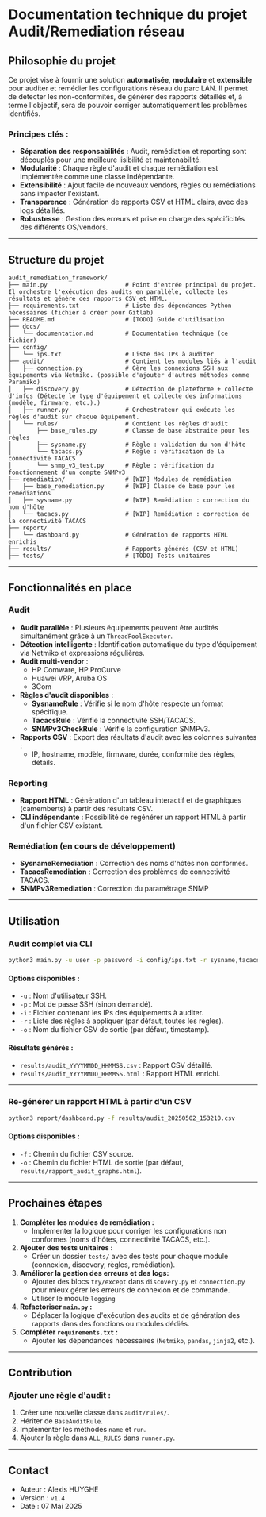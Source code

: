 # Documentation technique du projet Audit/Remediation réseau

## Philosophie du projet

Ce projet vise à fournir une solution **automatisée**, **modulaire** et **extensible** pour auditer et remédier les configurations réseau du parc LAN. 
Il permet de détecter les non-conformités, de générer des rapports détaillés et, à terme l'objectif, sera de pouvoir corriger automatiquement les problèmes identifiés.

### Principes clés :
- **Séparation des responsabilités** : Audit, remédiation et reporting sont découplés pour une meilleure lisibilité et maintenabilité.
- **Modularité** : Chaque règle d'audit et chaque remédiation est implémentée comme une classe indépendante.
- **Extensibilité** : Ajout facile de nouveaux vendors, règles ou remédiations sans impacter l'existant.
- **Transparence** : Génération de rapports CSV et HTML clairs, avec des logs détaillés.
- **Robustesse** : Gestion des erreurs et prise en charge des spécificités des différents OS/vendors.

---

## Structure du projet

```
audit_remediation_framework/
├── main.py                      # Point d'entrée principal du projet. Il orchestre l'exécution des audits en parallèle, collecte les résultats et génère des rapports CSV et HTML.
├── requirements.txt             # Liste des dépendances Python nécessaires (fichier à créer pour Gitlab)
├── README.md                    # [TODO] Guide d'utilisation
├── docs/
│   └── documentation.md         # Documentation technique (ce fichier)
├── config/
│   └── ips.txt                  # Liste des IPs à auditer
├── audit/                       # Contient les modules liés à l'audit
│   ├── connection.py            # Gère les connexions SSH aux équipements via Netmiko. (possible d'ajouter d'autres méthodes comme Paramiko)
│   ├── discovery.py             # Détection de plateforme + collecte d'infos (Détecte le type d'équipement et collecte des informations (modèle, firmware, etc.).)
│   ├── runner.py                # Orchestrateur qui exécute les règles d'audit sur chaque équipement.
│   └── rules/                   # Contient les règles d'audit
│       ├── base_rules.py        # Classe de base abstraite pour les règles
│       ├── sysname.py           # Règle : validation du nom d'hôte
│       └── tacacs.py            # Règle : vérification de la connectivité TACACS
│       └── snmp_v3_test.py      # Règle : vérification du fonctionnement d'un compte SNMPv3 
├── remediation/                 # [WIP] Modules de remédiation
│   ├── base_remediation.py      # [WIP] Classe de base pour les remédiations
│   ├── sysname.py               # [WIP] Remédiation : correction du nom d'hôte
│   └── tacacs.py                # [WIP] Remédiation : correction de la connectivité TACACS
├── report/
│   └── dashboard.py             # Génération de rapports HTML enrichis
├── results/                     # Rapports générés (CSV et HTML)
├── tests/                       # [TODO] Tests unitaires
```

---

## Fonctionnalités en place

### **Audit**
- **Audit parallèle** : Plusieurs équipements peuvent être audités simultanément grâce à un `ThreadPoolExecutor`.
- **Détection intelligente** : Identification automatique du type d'équipement via Netmiko et expressions régulières.
- **Audit multi-vendor** :
  - HP Comware, HP ProCurve
  - Huawei VRP, Aruba OS
  - 3Com
- **Règles d'audit disponibles** :
  - **SysnameRule** : Vérifie si le nom d'hôte respecte un format spécifique.
  - **TacacsRule** : Vérifie la connectivité SSH/TACACS.
  - **SNMPv3CheckRule** : Vérifie la configuration SNMPv3.
- **Rapports CSV** : Export des résultats d'audit avec les colonnes suivantes :
  - IP, hostname, modèle, firmware, durée, conformité des règles, détails.

### **Reporting**
- **Rapport HTML** : Génération d'un tableau interactif et de graphiques (camemberts) à partir des résultats CSV.
- **CLI indépendante** : Possibilité de regénérer un rapport HTML à partir d'un fichier CSV existant.

### **Remédiation (en cours de développement)**
- **SysnameRemediation** : Correction des noms d'hôtes non conformes.
- **TacacsRemediation** : Correction des problèmes de connectivité TACACS.
- **SNMPv3Remediation** : Correction du paramétrage SNMP

---

## Utilisation

### **Audit complet via CLI**
```bash
python3 main.py -u user -p password -i config/ips.txt -r sysname,tacacs
```

#### Options disponibles :
- `-u` : Nom d'utilisateur SSH.
- `-p` : Mot de passe SSH (sinon demandé).
- `-i` : Fichier contenant les IPs des équipements à auditer.
- `-r` : Liste des règles à appliquer (par défaut, toutes les règles).
- `-o` : Nom du fichier CSV de sortie (par défaut, timestamp).

#### Résultats générés :
- `results/audit_YYYYMMDD_HHMMSS.csv` : Rapport CSV détaillé.
- `results/audit_YYYYMMDD_HHMMSS.html` : Rapport HTML enrichi.

---

### **Re-générer un rapport HTML à partir d'un CSV**
```bash
python3 report/dashboard.py -f results/audit_20250502_153210.csv
```

#### Options disponibles :
- `-f` : Chemin du fichier CSV source.
- `-o` : Chemin du fichier HTML de sortie (par défaut, `results/rapport_audit_graphs.html`).

---

## Prochaines étapes

1. **Compléter les modules de remédiation :**
   - Implémenter la logique pour corriger les configurations non conformes (noms d'hôtes, connectivité TACACS, etc.).
2. **Ajouter des tests unitaires :**
   - Créer un dossier `tests/` avec des tests pour chaque module (connexion, discovery, règles, remédiation).
3. **Améliorer la gestion des erreurs et des logs:**
   - Ajouter des blocs `try/except` dans `discovery.py` et `connection.py` pour mieux gérer les erreurs de connexion et de commande.
   - Utiliser le module `logging`
4. **Refactoriser `main.py` :**
   - Déplacer la logique d'exécution des audits et de génération des rapports dans des fonctions ou modules dédiés.
5. **Compléter `requirements.txt` :**
   - Ajouter les dépendances nécessaires (`Netmiko`, `pandas`, `jinja2`, etc.).

---

## Contribution

### Ajouter une règle d'audit :
1. Créer une nouvelle classe dans `audit/rules/`.
2. Hériter de `BaseAuditRule`.
3. Implémenter les méthodes `name` et `run`.
4. Ajouter la règle dans `ALL_RULES` dans `runner.py`.

---

## Contact

- Auteur : Alexis HUYGHE
- Version : `v1.4`
- Date : 07 Mai 2025